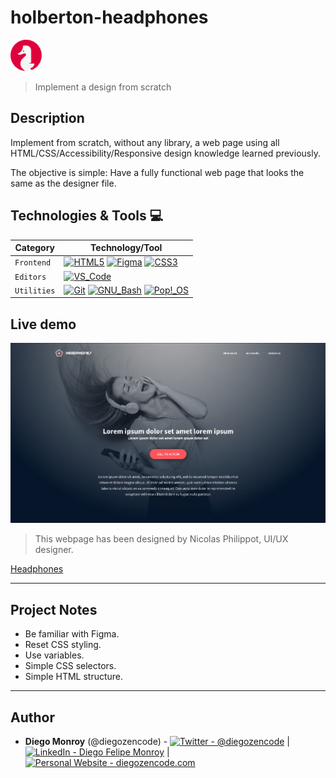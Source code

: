 # holberton-headphones

<img src="images/holberton-logo.png" width="50" />

> Implement a design from scratch

## Description

Implement from scratch, without any library, a web page using all HTML/CSS/Accessibility/Responsive design knowledge learned previously.

The objective is simple: Have a fully functional web page that looks the same as the designer file.

## Technologies & Tools 💻

| Category    | Technology/Tool                                                                                                                                                                                                                                                                                                                                                                                                                                                |
| ----------- | -------------------------------------------------------------------------------------------------------------------------------------------------------------------------------------------------------------------------------------------------------------------------------------------------------------------------------------------------------------------------------------------------------------------------------------------------------------- |
| `Frontend`  | [![HTML5](https://img.shields.io/badge/-HTML5-E34F26?&style=flat-square&logo=html5&labelColor=282828)](https://developer.mozilla.org/en-US/docs/Web/HTML) [![Figma](https://img.shields.io/badge/-Figma-F24E1E?&style=flat-square&logo=figma&labelColor=282828)](https://www.figma.com/) [![CSS3](https://img.shields.io/badge/-CSS3-1572B6?logo=css3&style=flat-square&logoColor=1572B6&labelColor=282828)](https://developer.mozilla.org/en-US/docs/Web/CSS) |
| `Editors`   | [![VS_Code](https://img.shields.io/badge/-VS_Code-007ACC?logo=visual-studio-code&style=flat-square&logoColor=007ACC&labelColor=282828)](https://code.visualstudio.com/)                                                                                                                                                                                                                                                                                        |
| `Utilities` | [![Git](https://img.shields.io/badge/-Git-F05032?logo=git&style=flat-square&labelColor=282828)](https://git-scm.com/) [![GNU_Bash](https://img.shields.io/badge/-GNU_Bash-4EAA25?logo=GNU-Bash&style=flat-square&labelColor=282828)](https://www.gnu.org/software/bash/) [![Pop!_OS](https://img.shields.io/badge/-Pop!_OS-48B9C7?logo=popos&style=flat-square&logoColor=48B9C7&labelColor=282828)](https://www.microsoft.com/es-co/windows)                   |

## Live demo

![landing_page](images/headphones-landing-page.jpg)

> This webpage has been designed by Nicolas Philippot, UI/UX designer.

[Headphones](https://diegozencode.github.io/holberton-headphones/)

---

## Project Notes

- Be familiar with Figma.
- Reset CSS styling.
- Use variables.
- Simple CSS selectors.
- Simple HTML structure.

---

## Author

- **Diego Monroy** (@diegozencode) - [<img src="https://img.shields.io/badge/-@diegozencode-000000?style=flat&logo=X&logoColor=white" alt="Twitter - @diegozencode" />](https://twitter.com/diegozencode) |
  [<img src="https://img.shields.io/badge/-@diegozencode-0072b1?style=flat&logo=Linkedin&logoColor=white" alt="LinkedIn - Diego Felipe Monroy" />](https://www.linkedin.com/in/diegozencode/) |
  [<img src="https://img.shields.io/badge/-diegozencode.com-4EAA25?style=flat&logo=Paperswithcode&logoColor=white" alt="Personal Website - diegozencode.com"/>](https://portfolio.diegozencode.com/)
